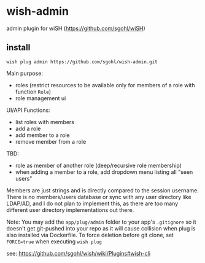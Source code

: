 # wish-admin

admin plugin for wiSH (https://github.com/sgohl/wiSH)

## install

```
wish plug admin https://github.com/sgohl/wish-admin.git
```

Main purpose:

- roles (restrict resources to be available only for members of a role with function `Role`)
- role management ui

UI/API Functions:

- list roles with members
- add a role
- add member to a role
- remove member from a role

TBD:

- role as member of another role (deep/recursive role membership)
- when adding a member to a role, add dropdown menu listing all "seen users" 

Members are just strings and is directly compared to the session username.
There is no members/users database or sync with any user directory like LDAP/AD, and I do not plan to implement this, as there are too many different user directory implementations out there.

Note: You may add the `app/plug/admin` folder to your app's `.gitignore` so it doesn't get git-pushed into your repo as it will cause collision when plug is also installed via Dockerfile.
To force deletion before git clone, set `FORCE=true` when executing `wish plug`

see: https://github.com/sgohl/wish/wiki/Plugins#wish-cli
